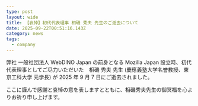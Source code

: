 ```yaml
---
type: post
layout: wide
title: 【哀悼】初代代表理事 相磯 秀夫 先生のご逝去について
date: 2025-09-22T00:51:16.143Z
category: news
tags:
  - company
---
```

弊社 一般社団法人 WebDINO Japan の前身となる Mozilla Japan 設立時、初代代表理事としてご尽力いただいた　相磯 秀夫 先生 (慶應義塾大学名誉教授、東京工科大学 元学長) が 2025 年 9 月 7 日にご逝去されました。

ここに謹んで感謝と哀悼の意を表しますとともに、相磯秀夫先生の御冥福を心よりお祈り申し上げます。